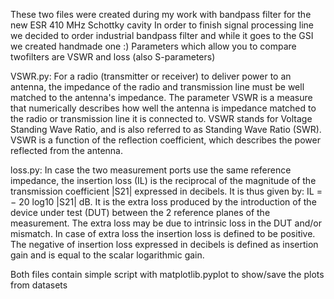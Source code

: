 These two files were created during my work with bandpass filter for the new ESR 410 MHz Schottky cavity
In order to finish signal processing line we decided to order industrial bandpass filter and while it goes to the GSI we created handmade one :)
Parameters which allow you to compare twofilters are VSWR and loss (also S-parameters)

VSWR.py: For a radio (transmitter or receiver) to deliver power to an antenna, the impedance of the radio and transmission line must be well matched to the antenna's 
impedance. The parameter VSWR is a measure that numerically describes how well the antenna is impedance matched to the radio or transmission line it is connected to.
VSWR stands for Voltage Standing Wave Ratio, and is also referred to as Standing Wave Ratio (SWR). VSWR is a function of the reflection coefficient, 
which describes the power reflected from the antenna.

loss.py: In case the two measurement ports use the same reference impedance, the insertion loss (IL) is the reciprocal of the magnitude of the transmission coefficient |S21|
expressed in decibels. It is thus given by:
IL = − 20 log10 |S21| dB.
It is the extra loss produced by the introduction of the device under test (DUT) between the 2 reference planes of the measurement. 
The extra loss may be due to intrinsic loss in the DUT and/or mismatch. In case of extra loss the insertion loss is defined to be positive. 
The negative of insertion loss expressed in decibels is defined as insertion gain and is equal to the scalar logarithmic gain.

Both files contain simple script with matplotlib.pyplot to show/save the plots from datasets
